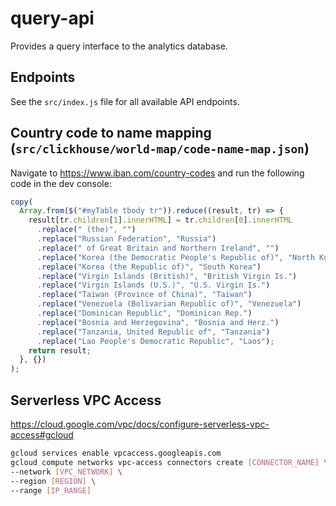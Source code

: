 # query-api

Provides a query interface to the analytics database.

## Endpoints

See the `src/index.js` file for all available API endpoints.

## Country code to name mapping (`src/clickhouse/world-map/code-name-map.json`)

Navigate to https://www.iban.com/country-codes and run the following code in the dev console:

```js
copy(
  Array.from($("#myTable tbody tr")).reduce((result, tr) => {
    result[tr.children[1].innerHTML] = tr.children[0].innerHTML
      .replace(" (the)", "")
      .replace("Russian Federation", "Russia")
      .replace(" of Great Britain and Northern Ireland", "")
      .replace("Korea (the Democratic People's Republic of)", "North Korea")
      .replace("Korea (the Republic of)", "South Korea")
      .replace("Virgin Islands (British)", "British Virgin Is.")
      .replace("Virgin Islands (U.S.)", "U.S. Virgin Is.")
      .replace("Taiwan (Province of China)", "Taiwan")
      .replace("Venezuela (Bolivarian Republic of)", "Venezuela")
      .replace("Dominican Republic", "Dominican Rep.")
      .replace("Bosnia and Herzegovina", "Bosnia and Herz.")
      .replace("Tanzania, United Republic of", "Tanzania")
      .replace("Lao People's Democratic Republic", "Laos");
    return result;
  }, {})
);
```

## Serverless VPC Access

https://cloud.google.com/vpc/docs/configure-serverless-vpc-access#gcloud

```bash
gcloud services enable vpcaccess.googleapis.com
gcloud compute networks vpc-access connectors create [CONNECTOR_NAME] \
--network [VPC_NETWORK] \
--region [REGION] \
--range [IP_RANGE]
```
